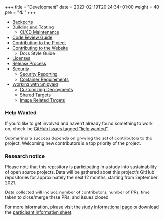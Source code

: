 +++
title = "Development"
date = 2020-02-19T20:24:34+01:00
weight = 40
pre = "<b>4. </b>"
+++

* [Backports](backports)
* [Building and Testing](building-testing)
  * [CI/CD Maintenance](building-testing/ci-maintenance)
* [Code Review Guide](code-review)
* [Contributing to the Project](contribution-guide)
* [Contributing to the Website](website)
  * [Docs Style Guide](website/style-guide)
* [Licenses](licenses)
* [Release Process](release-process)
* [Security](security)
  * [Security Reporting](security/reporting)
  * [Container Requirements](security/containers)
* [Working with Shipyard](shipyard)
  * [Customizing Deployments](shipyard/settings)
  * [Shared Targets](shipyard/targets)
  * [Image Related Targets](shipyard/images)

### Help Wanted

If you'd like to get involved and haven't already found something to work on, check the [GitHub Issues tagged "help
wanted"](https://github.com/pulls?q=is%3Aopen+user%3Asubmariner-io+label%3A%22help+wanted%22+sort%3Aupdated-desc).

Submariner's success depends on growing the set of contributors to the project. Welcoming new contributors is a top priority of the project.

### Research notice

Please note that this repository is participating in a study into sustainability
 of open source projects. Data will be gathered about this project's GitHub repositories for
 approximately the next 12 months, starting from September 2021.

Data collected will include number of contributors, number of PRs, time taken to
 close/merge these PRs, and issues closed.

For more information, please visit
[the study informational page](https://sustainable-open-science-and-software.github.io/) or download the [participant information sheet](https://sustainable-open-science-and-software.github.io/assets/PIS_sustainable_software.pdf).
